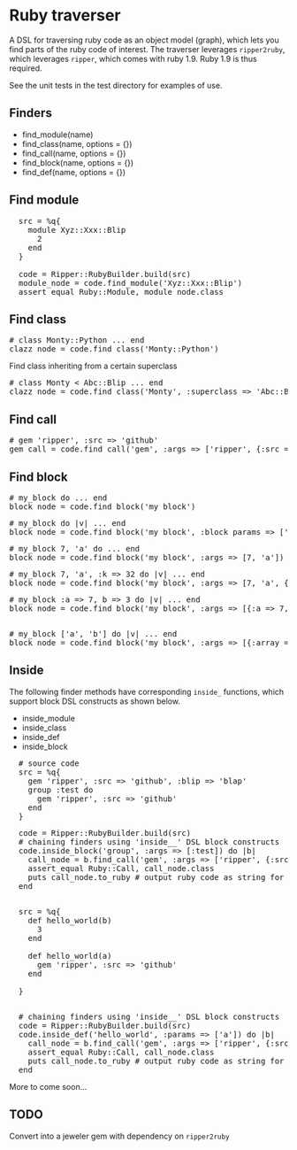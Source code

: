 # Ruby traverser ##

A DSL for traversing ruby code as an object model (graph), which lets you find parts of the ruby code of interest.
The traverser leverages `ripper2ruby`, which leverages `ripper`, which comes with ruby 1.9. Ruby 1.9 is thus required.

See the unit tests in the test directory for examples of use.

## Finders ##

* find_module(name)
* find_class(name, options = {})
* find_call(name, options = {})
* find_block(name, options = {})
* find_def(name, options = {})


## Find module ##

<pre>
  src = %q{      
    module Xyz::Xxx::Blip
      2
    end    
  }
  
  code = Ripper::RubyBuilder.build(src)          
  module_node = code.find_module('Xyz::Xxx::Blip') 
  assert_equal Ruby::Module, module_node.class 
</pre>

## Find class ##

<pre>
# class Monty::Python ... end
clazz_node = code.find_class('Monty::Python')   
</pre>

Find class inheriting from a certain superclass
<pre>
# class Monty < Abc::Blip ... end
clazz_node = code.find_class('Monty', :superclass => 'Abc::Blip')   
</pre>

## Find call ##
                                                               
<pre>
# gem 'ripper', :src => 'github' 
gem_call = code.find_call('gem', :args => ['ripper', {:src => 'github'}])   
</pre>


## Find block ##        

<pre>
# my_block do ... end
block_node = code.find_block('my_block')   
</pre>

<pre>
# my_block do |v| ... end
block_node = code.find_block('my_block', :block_params => ['v'])   
</pre>

<pre>
# my_block 7, 'a' do ... end
block_node = code.find_block('my_block', :args => [7, 'a'])   
</pre>
                                                 
<pre>
# my_block 7, 'a', :k => 32 do |v| ... end
block_node = code.find_block('my_block', :args => [7, 'a', {:k => 32}], :block_params => ['v'])   
</pre>

<pre>
# my_block :a => 7, b => 3 do |v| ... end
block_node = code.find_block('my_block', :args => [{:a => 7, 'b' => 3}])   
</pre>     

<pre>                                                                      
# my_block ['a', 'b'] do |v| ... end  
block_node = code.find_block('my_block', :args => [{:array =>['a', 'b']}])   
</pre>

## Inside ##

The following finder methods have corresponding `inside_` functions, which support block DSL constructs as shown below.

* inside_module
* inside_class
* inside_def
* inside_block

<pre>
  # source code
  src = %q{      
    gem 'ripper', :src => 'github', :blip => 'blap'       
    group :test do
      gem 'ripper', :src => 'github' 
    end  
  }
</pre>

<pre>
  code = Ripper::RubyBuilder.build(src)              
  # chaining finders using 'inside__' DSL block constructs  
  code.inside_block('group', :args => [:test]) do |b|
    call_node = b.find_call('gem', :args => ['ripper', {:src => 'github'}])
    assert_equal Ruby::Call, call_node.class
    puts call_node.to_ruby # output ruby code as string for found node 
  end    
</pre>

<pre>  
  src = %q{    
    def hello_world(b)
      3
    end

    def hello_world(a)
      gem 'ripper', :src => 'github' 
    end

  }  
</pre>    

<pre>     
  # chaining finders using 'inside__' DSL block constructs
  code = Ripper::RubyBuilder.build(src)            
  code.inside_def('hello_world', :params => ['a']) do |b|
    call_node = b.find_call('gem', :args => ['ripper', {:src => 'github'}])
    assert_equal Ruby::Call, call_node.class
    puts call_node.to_ruby # output ruby code as string for found node 
  end  
</pre>

More to come soon... 

## TODO ##

Convert into a jeweler gem with dependency on `ripper2ruby`
